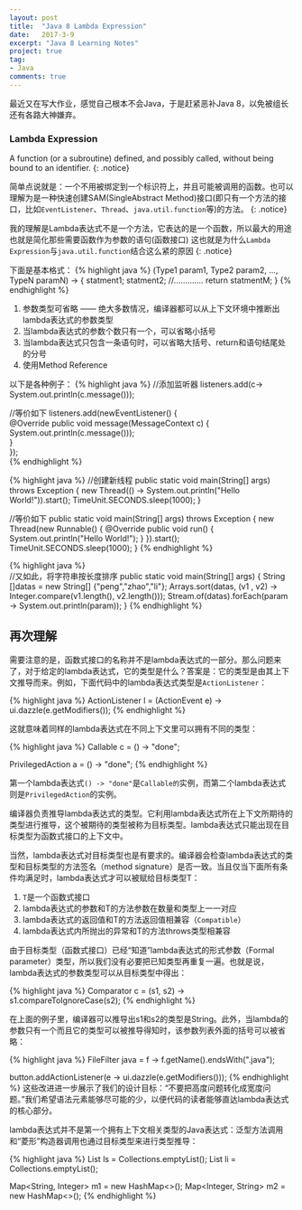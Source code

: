 ```yaml
---
layout: post
title:  "Java 8 Lambda Expression"
date:   2017-3-9
excerpt: "Java 8 Learning Notes"
project: true
tag:
- Java
comments: true
---
```


最近又在写大作业，感觉自己根本不会Java，于是赶紧恶补Java 8，以免被组长还有各路大神嫌弃。

### Lambda Expression
A function (or a subroutine) defined, and possibly called, without being bound to an identifier. 
{: .notice}

简单点说就是：一个不用被绑定到一个标识符上，并且可能被调用的函数。也可以理解为是一种快速创建SAM(SingleAbstract Method)接口(即只有一个方法的接口，比如`EventListener`、`Thread`、`java.util.function`等)的方法。
{: .notice}

我的理解是Lambda表达式不是一个方法，它表达的是一个函数，所以最大的用途也就是简化那些需要函数作为参数的语句(函数接口) 这也就是为什么`Lambda Expression`与`java.util.function`结合这么紧的原因
{: .notice}

下面是基本格式：
{% highlight java %}
(Type1 param1, Type2 param2, ..., TypeN paramN) -> {
    statment1;
    statment2;
    //.............
    return statmentM;
}
{% endhighlight %}
1. 参数类型可省略 —— 绝大多数情况，编译器都可以从上下文环境中推断出lambda表达式的参数类型
2. 当lambda表达式的参数个数只有一个，可以省略小括号
3. 当lambda表达式只包含一条语句时，可以省略大括号、return和语句结尾处的分号
4. 使用Method Reference


以下是各种例子：
{% highlight java %}
//添加监听器
listeners.add(c-> System.out.println(c.message()));  

//等价如下 
listeners.add(newEventListener() {  
    @Override
    public void message(MessageContext c) {  
        System.out.println(c.message()));  
    }  
});  
{% endhighlight %}

{% highlight java %}
//创建新线程
public static void main(String[] args) throws Exception {
    new Thread(() -> System.out.println("Hello World!")).start();
    TimeUnit.SECONDS.sleep(1000);
}

//等价如下
public static void main(String[] args) throws Exception {
    new Thread(new Runnable() {
        @Override
        public void run() {
            System.out.println("Hello World!");
        }
    }).start();
    TimeUnit.SECONDS.sleep(1000);
} 
{% endhighlight %}


{% highlight java %}  
//又如此，将字符串按长度排序
public static void main(String[] args) {
    String []datas = new String[] {"peng","zhao","li"};
    Arrays.sort(datas, (v1 , v2) -> Integer.compare(v1.length(), v2.length()));
    Stream.of(datas).forEach(param -> System.out.println(param));
}
{% endhighlight %}

## 再次理解

需要注意的是，函数式接口的名称并不是lambda表达式的一部分。那么问题来了，对于给定的lambda表达式，它的类型是什么？答案是：它的类型是由其上下文推导而来。例如，下面代码中的lambda表达式类型是`ActionListener`：

{% highlight java %} 
ActionListener l = (ActionEvent e) -> ui.dazzle(e.getModifiers());
{% endhighlight %}

这就意味着同样的lambda表达式在不同上下文里可以拥有不同的类型：

{% highlight java %}
Callable<String> c = () -> "done";

PrivilegedAction<String> a = () -> "done";
{% endhighlight %}

第一个lambda表达式`() -> "done"`是`Callable的`实例，而第二个lambda表达式则是`PrivilegedAction`的实例。

编译器负责推导lambda表达式的类型。它利用lambda表达式所在上下文所期待的类型进行推导，这个被期待的类型被称为目标类型。lambda表达式只能出现在目标类型为函数式接口的上下文中。

当然，lambda表达式对目标类型也是有要求的。编译器会检查lambda表达式的类型和目标类型的方法签名（method signature）是否一致。当且仅当下面所有条件均满足时，lambda表达式才可以被赋给目标类型T：

1. `T`是一个函数式接口
2. lambda表达式的参数和T的方法参数在数量和类型上一一对应
3. lambda表达式的返回值和T的方法返回值相兼容（`Compatible`）
4. lambda表达式内所抛出的异常和T的方法throws类型相兼容

由于目标类型（函数式接口）已经“知道”lambda表达式的形式参数（Formal parameter）类型，所以我们没有必要把已知类型再重复一遍。也就是说，lambda表达式的参数类型可以从目标类型中得出：

{% highlight java %}
Comparator<String> c = (s1, s2) -> s1.compareToIgnoreCase(s2);
{% endhighlight %}

在上面的例子里，编译器可以推导出s1和s2的类型是String。此外，当lambda的参数只有一个而且它的类型可以被推导得知时，该参数列表外面的括号可以被省略：

{% highlight java %}
FileFilter java = f -> f.getName().endsWith(".java");

button.addActionListener(e -> ui.dazzle(e.getModifiers()));
{% endhighlight %}
这些改进进一步展示了我们的设计目标：“不要把高度问题转化成宽度问题。”我们希望语法元素能够尽可能的少，以便代码的读者能够直达lambda表达式的核心部分。

lambda表达式并不是第一个拥有上下文相关类型的Java表达式：泛型方法调用和“菱形”构造器调用也通过目标类型来进行类型推导：

{% highlight java %}
List<String> ls = Collections.emptyList();
List<Integer> li = Collections.emptyList();

Map<String, Integer> m1 = new HashMap<>();
Map<Integer, String> m2 = new HashMap<>();
{% endhighlight %}
